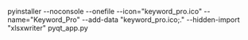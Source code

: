 pyinstaller --noconsole --onefile --icon="keyword_pro.ico" --name="Keyword_Pro" --add-data "keyword_pro.ico;." --hidden-import "xlsxwriter" pyqt_app.py